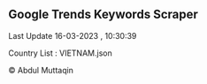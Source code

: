 

## Google Trends Keywords Scraper 
 
Last Update 16-03-2023 , 10:30:39

Country List :
VIETNAM.json



© Abdul Muttaqin 
